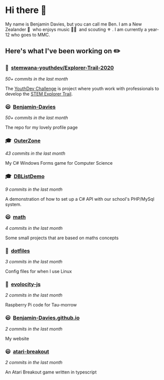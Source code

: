 # Hi there 👋

My name is Benjamin Davies, but you can call me Ben. I am a New Zealander 🥝 &nbsp;who enjoys music 🎸🎷 &nbsp;and scouting ⚜️ . I am currently a year-12 who goes to MMC.

## Here's what I've been working on ✏️


### 🤵&nbsp; [stemwana-youthdev/Explorer-Trail-2020](https://github.com/stemwana-youthdev/Explorer-Trail-2020)

*50+ commits in the last month*

The [YouthDev Challenge](https://stemwana.nz/2020-stem-initiative/#page-484:~:text=YOUTHDEV%20CHALLENGE) is project where youth work with professionals to develop the [STEM Explorer Trail](https://stemexplorertrail.nz/).


### 😃&nbsp; [Benjamin-Davies](https://github.com/Benjamin-Davies/Benjamin-Davies)

*50+ commits in the last month*

The repo for my lovely profile page


### 🎓&nbsp; [OuterZone](https://github.com/Benjamin-Davies/OuterZone)

*43 commits in the last month*

My C# Windows Forms game for Computer Science


### 🎓&nbsp; [DBListDemo](https://github.com/Benjamin-Davies/DBListDemo)

*9 commits in the last month*

A demonstration of how to set up a C# API with our school's PHP/MySql system.


### 😃&nbsp; [math](https://benjamin-davies.github.io/math/)

*4 commits in the last month*

Some small projects that are based on maths concepts


### 🐧&nbsp; [dotfiles](https://github.com/Benjamin-Davies/dotfiles)

*3 commits in the last month*

Config files for when I use Linux


### 🚗&nbsp; [evolocity-js](https://github.com/Benjamin-Davies/evolocity-js)

*2 commits in the last month*

Raspberry Pi code for Tau-morrow


### 😃&nbsp; [Benjamin-Davies.github.io](https://Benjamin-Davies.github.io/)

*2 commits in the last month*

My website


### 😃&nbsp; [atari-breakout](https://github.com/Benjamin-Davies/atari-breakout)

*2 commits in the last month*

An Atari Breakout game written in typescript

